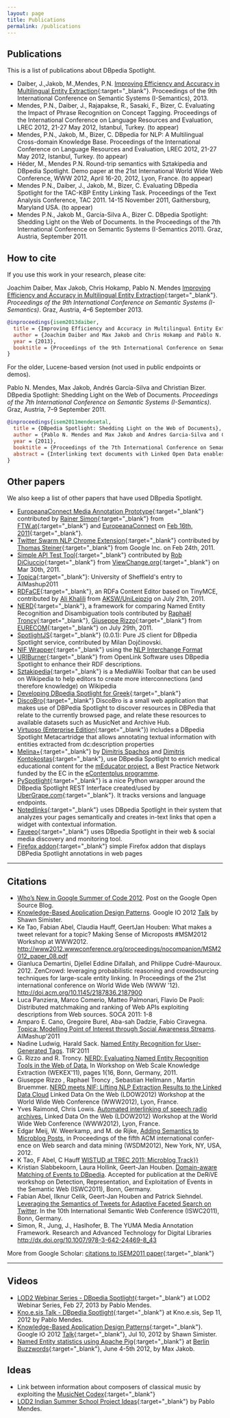 ```yaml
---
layout: page
title: Publications
permalink: /publications
---
```


## Publications

This is a list of publications about DBpedia Spotlight.

* Daiber, J.,Jakob, M.,Mendes, P.N. [Improving Efficiency and Accuracy in Multilingual Entity Extraction](http://jodaiber.de/doc/entity.pdf){:target="_blank"}. Proceedings of the 9th International Conference on Semantic Systems (I-Semantics), 2013. 
* Mendes, P.N., Daiber, J., Rajapakse, R., Sasaki, F., Bizer, C. Evaluating the Impact of Phrase Recognition on Concept Tagging. Proceedings of the International Conference on Language Resources and Evaluation, LREC 2012, 21-27 May 2012, Istanbul, Turkey. (to appear) 
* Mendes, P.N.,  Jakob, M., Bizer, C. DBpedia for NLP: A Multilingual Cross-domain Knowledge Base. Proceedings of the International Conference on Language Resources and Evaluation, LREC 2012, 21-27 May 2012, Istanbul, Turkey. (to appear) 
* Héder, M., Mendes P.N. Round-trip semantics with Sztakipedia and DBpedia Spotlight. Demo paper at the 21st International World Wide Web Conference, WWW 2012, April 16-20, 2012, Lyon, France. (to appear) 
* Mendes P.N., Daiber, J., Jakob, M., Bizer, C. Evaluating DBpedia Spotlight for the TAC-KBP Entity Linking Task. Proceedings of the Text Analysis Conference, TAC 2011. 14-15 November 2011, Gaithersburg, Maryland USA. (to appear) 
* Mendes P.N., Jakob M., García-Silva A., Bizer C. DBpedia Spotlight: Shedding Light on the Web of Documents. In the Proceedings of the 7th International Conference on Semantic Systems (I-Semantics 2011). Graz, Austria, September 2011. 


## How to cite

If you use this work in your research, please cite:

Joachim Daiber, Max Jakob, Chris Hokamp, Pablo N. Mendes [Improving Efficiency and Accuracy in Multilingual Entity Extraction](http://jodaiber.de/doc/entity.pdf){:target="_blank"}. *Proceedings of the 9th International Conference on Semantic Systems (I-Semantics)*. Graz, Austria, 4–6 September 2013. 


```bibtex
@inproceedings{isem2013daiber,
  title = {Improving Efficiency and Accuracy in Multilingual Entity Extraction},
  author = {Joachim Daiber and Max Jakob and Chris Hokamp and Pablo N. Mendes},
  year = {2013},
  booktitle = {Proceedings of the 9th International Conference on Semantic Systems (I-Semantics)}
}
```


For the older, Lucene-based version (not used in public endpoints or demos).

Pablo N. Mendes, Max Jakob, Andrés García-Silva and Christian Bizer. DBpedia Spotlight: Shedding Light on the Web of Documents. *Proceedings of the 7th International Conference on Semantic Systems (I-Semantics)*. Graz, Austria, 7–9 September 2011. 

```bibtex
@inproceedings{isem2011mendesetal,
  title = {DBpedia Spotlight: Shedding Light on the Web of Documents},
  author = {Pablo N. Mendes and Max Jakob and Andres Garcia-Silva and Christian Bizer},
  year = {2011},
  booktitle = {Proceedings of the 7th International Conference on Semantic Systems (I-Semantics)},
  abstract = {Interlinking text documents with Linked Open Data enables the Web of Data to be used as background knowledge within document-oriented applications such as search and faceted browsing. As a step towards interconnecting the Web of Documents with the Web of Data, we developed DBpedia Spotlight, a system for automatically annotating text documents with DBpedia URIs. DBpedia Spotlight allows users to configure the annotations to their specific needs through the DBpedia Ontology and quality measures such as prominence, topical pertinence, contextual ambiguity and disambiguation confidence. We compare our approach with the state of the art in disambiguation, and evaluate our results in light of three baselines and six publicly available annotation systems, demonstrating the competitiveness of our system. DBpedia Spotlight is shared as open source and deployed as a Web Service freely available for public use.}
}
```

## Other papers


We also keep a list of other papers that have used DBpedia Spotlight.
 

* [EuropeanaConnect Media Annotation Prototype](http://dme.ait.ac.at/annotation){:target="_blank"} contributed by [Rainer Simon](http://userver.ftw.at/~simon/){:target="_blank"} from [FTW.at](http://ftw.at){:target="_blank"} and [EuropeanaConnect](http://www.europeanaconnect.eu/) on [Feb 16th, 2011](http://twitter.com/aboutgeo/statuses/37801912745066496){:target="_blank"}.
* [Twitter Swarm NLP Chrome Extension](https://chrome.google.com/webstore/detail/dpbphenfafkflfmdlanimlemacankjol#){:target="_blank"} contributed by [Thomas Steiner](http://twitter.com/tomayac/statuses/41430904371023872){:target="_blank"} from Google Inc. on Feb 24th, 2011.
* [Simple API Test Tool](https://github.com/robdiciuccio/Simple-API-Test-Tool){:target="_blank"} contributed by [Rob DiCiuccio](http://blog.viewchange.org/author/robdiciuccio/){:target="_blank"} from [ViewChange.org](http://www.viewchange.org/){:target="_blank"} on Mar 30th, 2011.
* [Topica](https://sites.google.com/a/fh-hannover.de/aimashup11/home/topica){:target="_blank"}: University of Sheffield's entry to AIMashup2011 
* [RDFaCE](http://aksw.org/Projects/RDFaCE){:target="_blank"}, an RDFa Content Editor based on TinyMCE, contributed by [Ali Khalili](http://twitter.com/#!/hyperir/status/90725609671630848) from [AKSW/UniLeipzig](http://aksw.org/) on July 21th, 2011.
* [NERD](http://semantics.eurecom.fr/nerd){:target="_blank"}, a framework for comparing Named Entity Recognition and Disambiguation tools contributed by [Raphaël Troncy](http://www.eurecom.fr/~troncy/){:target="_blank"}, [Giuseppe Rizzo](http://www.mendeley.com/profiles/giuseppe-rizzo/){:target="_blank"} from [EURECOM](http://www.eurecom.fr/index.en.htm){:target="_blank"} on July 29th, 2011.
* [SpotlightJS](https://github.com/m1ci/SpotlightJS){:target="_blank"} (0.0.1): Pure JS client for DBpedia Spotlight service, contributed by Milan Doj&#269;inovski.
* [NIF Wrapper](https://github.com/robbl/node-dbpedia-spotlight-nif){:target="_blank"} using the [NLP Interchange Format](http://nlp2rdf.org/nif-1-0/)
* [URIBurner](http://uriburner.com/){:target="_blank"} from OpenLink Software uses DBpedia Spotlight to enhance their RDF descriptions.
* [Sztakipedia](http://pedia.sztaki.hu){:target="_blank"} is a MediaWiki Toolbar that can be used on Wikipedia to help editors to create more interconnections (and therefore knowledge) on Wikipedia
* [Developing DBpedia Spotlight for Greek](http://www.webscience.auth.gr/?q=content/developing-dbpedia-spotlight-greek-dbpedia){:target="_blank"}
* [DiscoBro](http://www.youtube.com/watch?feature=player_embedded&v=3W8L4zEe878#!){:target="_blank"} DiscoBro is a small web application that makes use of DBPedia Spotlight to discover resources in DBPedia that relate to the currently browsed page, and relate these resources to available datasets such as MusicNet and Archive Hub.
* [Virtuoso (Enterprise Edition](http://virtuoso.openlinksw.com/){:target="_blank"}) includes a DBpedia Spotlight Metacartridge that allows annotating textual information with entities extracted from dc:description properties
* [Melina+](http://www.meducator3.net/melinaplus){:target="_blank"} by [Dimitris Spachos](http://www.meducator.net/?q=users/dimitris) and [Dimitris Kontokostas](http://auth.academia.edu/DimitrisKontokostas){:target="_blank"}, use DBpedia Spotlight to enrich medical educational content for the [mEducator project](http://www.meducator.net), a Best Practice Network funded by the EC in the [eContentplus programme](http://ec.europa.eu/information_society/activities/econtentplus/projects/index_en.htm).
* [PySpotlight](https://github.com/ubergrape/pyspotlight){:target="_blank"} is a nice Python wrapper around the DBpedia Spotlight REST Interface created/used by [UberGrape.com](http://ubergrape.com){:target="_blank"}. It tracks versions and language endpoints.
* [Notedlinks](http://notedlinks.com/){:target="_blank"} uses DBpedia Spotlight in their system that analyzes your pages semantically and creates in-text links that open a widget with contextual information.
* [Faveeo](http://faveeo.com/){:target="_blank"} uses DBpedia Spotlight in their web & social media discovery and monitoring tool.
* [Firefox addon](https://github.com/mucaho/dbpedia-spotlight-firefox){:target="_blank"} simple Firefox addon that displays DBPedia Spotlight annotations in web pages

----

## Citations

* [Who’s New in Google Summer of Code 2012](http://google-opensource.blogspot.co.uk/2012/08/whos-new-in-google-summer-of-code-2012_24.html). Post on the Google Open Source Blog.
* [Knowledge-Based Application Design Patterns](http://www.youtube.com/watch?v=pGtrs_SqZOU&t=13m16s). Google IO 2012 [Talk](http://io12-knowledge.appspot.com/#20) by Shawn Simister.
*  Ke Tao, Fabian Abel, Claudia Hauff, GeertJan Houben: What makes a tweet relevant for a topic? Making Sense of Microposts #MSM2012 Workshop at WWW2012. http://www2012.wwwconference.org/proceedings/nocompanion/MSM2012_paper_08.pdf
* Gianluca Demartini, Djellel Eddine Difallah, and Philippe Cudré-Mauroux. 2012. ZenCrowd: leveraging probabilistic reasoning and crowdsourcing techniques for large-scale entity linking. In Proceedings of the 21st international conference on World Wide Web (WWW '12). http://doi.acm.org/10.1145/2187836.2187900
* Luca Panziera, Marco Comerio, Matteo Palmonari, Flavio De Paoli: Distributed matchmaking and ranking of Web APIs exploiting descriptions from Web sources. SOCA 2011: 1-8
* Amparo E. Cano, Gregoire Burel, Aba-sah Dadzie, Fabio Ciravegna. [Topica: Modelling Point of Interest through Social Awareness Streams](https://docs.google.com/viewer?a=v&pid=sites&srcid=ZmgtaGFubm92ZXIuZGV8YWltYXNodXAxMXxneDo2M2I2MWEwMjEzOGNkZWQ3). AIMashup'2011
* Nadine Ludwig, Harald Sack. [Named Entity Recognition for User-Generated Tags](http://www.hpi.uni-potsdam.de/fileadmin/hpi/FG_ITS/Semantic-Technologies/paper/Ludwig_TIR_2011.pdf). TIR'2011
* G. Rizzo and R. Troncy. [NERD: Evaluating Named Entity Recognition Tools in the Web of Data.](http://nerd.eurecom.fr/ui/paper/Rizzo_Troncy_Hellmann_Bruemmer-ldow2012.pdf) In Workshop on Web Scale Knowledge Extraction (WEKEX'11), pages 1{16, Bonn, Germany, 2011.
* Giuseppe Rizzo , Raphael Troncy , Sebastian Hellmann , Martin Bruemmer. [NERD meets NIF: Lifting NLP Extraction Results to the Linked Data Cloud](http://nerd.eurecom.fr/ui/paper/Rizzo_Troncy_Hellmann_Bruemmer-ldow2012.pdf) Linked Data On the Web (LDOW2012) Workshop at the World Wide Web Conference (WWW2012), Lyon, France.
* Yves Raimond, Chris Lowis. [Automated interlinking of speech radio archives.](http://events.linkeddata.org/ldow2012/papers/ldow2012-paper-11.pdf) Linked Data On the Web (LDOW2012) Workshop at the World Wide Web Conference (WWW2012), Lyon, France.
* Edgar Meij, W. Weerkamp, and M. de Rijke, [Adding Seman­tics to Microblog Posts](http://edgar.meij.pro/wp-content/papercite-data/pdf/wsdm-2012-meij.pdf), in Pro­ceed­ings of the fifth ACM inter­na­tional con­fer­ence on Web search and data min­ing (WSDM2012), New York, NY, USA, 2012.  
* K Tao, F Abel, C Hauff [WISTUD at TREC 2011: Microblog Track}}](http://59.64.138.216/wp-content/uploads/2011/TREC2011/notebook.papers/wis_tudelft.microblog.pdf)
* Kristian Slabbekoorn, Laura Hollink, Geert-Jan Houben. [Domain-aware Matching of Events to DBpedia](http://iswc2011.semanticweb.org/fileadmin/iswc/Papers/Workshops/DeRiVE/derive2011_submission_15.pdf). Accepted for publication at the DeRiVE workshop on Detection, Representation, and Exploitation of Events in the Semantic Web (ISWC2011), Bonn, Germany.
* Fabian Abel, Ilknur Celik, Geert-Jan Houben and Patrick Siehndel. [Leveraging the Semantics of Tweets for Adaptive Faceted Search on Twitter](http://fabianabel.de/papers/2011-wis-twitter-faceted-search-iswc.pdf). In the 10th International Semantic Web Conference (ISWC2011), Bonn, Germany.
* Simon, R., Jung, J., Haslhofer, B. The YUMA Media Annotation Framework. Research and Advanced Technology for Digital Libraries http://dx.doi.org/10.1007/978-3-642-24469-8_43

More from Google Scholar: 
[citations to ISEM2011 paper](http://scholar.google.com/scholar?cites=2620648894488692818&as_sdt=2005&sciodt=0,5){:target="_blank"}

---

## Videos

* [LOD2 Webinar Series - DBpedia Spotlight](http://www.youtube.com/watch?v=dfBs5WPvChE){:target="_blank"} at LOD2 Webinar Series,  Feb 27, 2013 by Pablo Mendes.
* [Kno.e.sis Talk - DBpedia Spotlight](http://www.youtube.com/watch?v=khbdF1PpPcI){:target="_blank"} at Kno.e.sis, Sep 11, 2012 by Pablo Mendes.
* [Knowledge-Based Application Design Patterns](http://www.youtube.com/watch?v=pGtrs_SqZOU&t=13m16s){:target="_blank"}. Google IO 2012 [Talk](http://io12-knowledge.appspot.com/#20){:target="_blank"}, Jul 10, 2012 by Shawn Simister.
* [Named Entity statistics using Apache Pig](http://vimeo.com/45123391){:target="_blank"} at [Berlin Buzzwords](http://berlinbuzzwords.de/){:target="_blank"}, June 4-5th 2012, by Max Jakob.

## Ideas

* Link between information about composers of classical music by exploiting the [MusicNet Codex](http://www.meanboyfriend.com/overdue_ideas/2011/08/spotlight-on-names/){:target="_blank"}
* [LOD2 Indian Summer School Project Ideas](http://pablomendes.wordpress.com/2011/09/13/lod2-indian-summer-school-project-ideas/){:target="_blank"} by Pablo Mendes.
